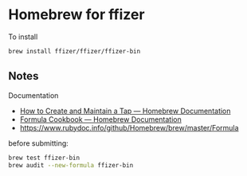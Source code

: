 # Homebrew for ffizer

To install

```sh
brew install ffizer/ffizer/ffizer-bin
```

## Notes

Documentation

- [How to Create and Maintain a Tap — Homebrew Documentation](https://docs.brew.sh/How-to-Create-and-Maintain-a-Tap)
- [Formula Cookbook — Homebrew Documentation](https://docs.brew.sh/Formula-Cookbook)
- <https://www.rubydoc.info/github/Homebrew/brew/master/Formula>

before submitting:

```sh
brew test ffizer-bin
brew audit --new-formula ffizer-bin
```
